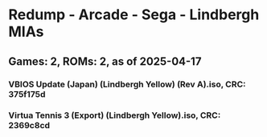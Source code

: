 # Redump - Arcade - Sega - Lindbergh MIAs
## Games: 2, ROMs: 2, as of 2025-04-17

### VBIOS Update (Japan) (Lindbergh Yellow) (Rev A).iso, CRC: 375f175d
### Virtua Tennis 3 (Export) (Lindbergh Yellow).iso, CRC: 2369c8cd
